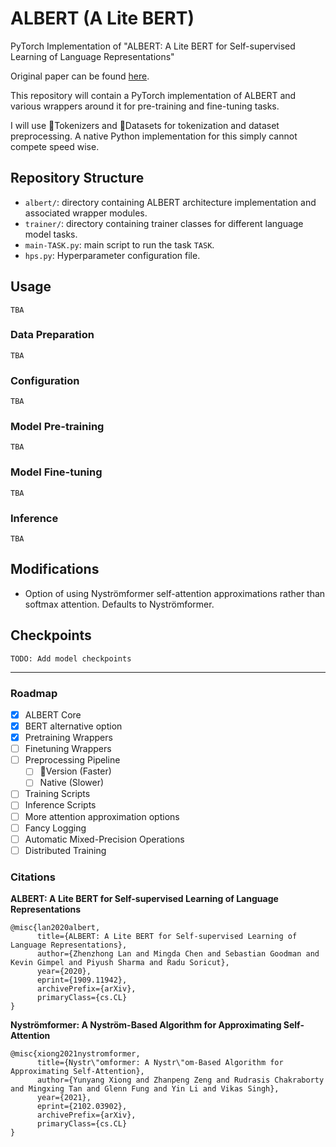 # ALBERT (A Lite BERT)
PyTorch Implementation of "ALBERT: A Lite BERT for Self-supervised Learning of Language Representations"

Original paper can be found [here](https://arxiv.org/abs/1909.11942).

This repository will contain a PyTorch implementation of ALBERT and various wrappers around it for pre-training and fine-tuning tasks.

I will use 🤗Tokenizers and 🤗Datasets for tokenization and dataset
preprocessing. A native Python implementation for this simply cannot compete
speed wise. 

## Repository Structure
- `albert/`: directory containing ALBERT architecture implementation and
  associated wrapper modules.
- `trainer/`: directory containing trainer classes for different language model
  tasks.
- `main-TASK.py`: main script to run the task `TASK`.
- `hps.py`: Hyperparameter configuration file.

## Usage
`TBA`

### Data Preparation
`TBA`

### Configuration
`TBA`

### Model Pre-training
`TBA`

### Model Fine-tuning
`TBA`

### Inference
`TBA`

## Modifications
- Option of using Nyströmformer self-attention approximations rather than
  softmax attention. Defaults to Nyströmformer.

## Checkpoints
`TODO: Add model checkpoints`

---

### Roadmap
- [X] ALBERT Core
- [X] BERT alternative option
- [X] Pretraining Wrappers
- [ ] Finetuning Wrappers
- [ ] Preprocessing Pipeline
    - [ ] 🤗Version (Faster)
    - [ ] Native (Slower)
- [ ] Training Scripts
- [ ] Inference Scripts
- [ ] More attention approximation options
- [ ] Fancy Logging
- [ ] Automatic Mixed-Precision Operations
- [ ] Distributed Training

### Citations
**ALBERT: A Lite BERT for Self-supervised Learning of Language Representations**
```
@misc{lan2020albert,
      title={ALBERT: A Lite BERT for Self-supervised Learning of Language Representations}, 
      author={Zhenzhong Lan and Mingda Chen and Sebastian Goodman and Kevin Gimpel and Piyush Sharma and Radu Soricut},
      year={2020},
      eprint={1909.11942},
      archivePrefix={arXiv},
      primaryClass={cs.CL}
}
```

**Nyströmformer: A Nyström-Based Algorithm for Approximating Self-Attention**
```
@misc{xiong2021nystromformer,
      title={Nystr\"omformer: A Nystr\"om-Based Algorithm for Approximating Self-Attention}, 
      author={Yunyang Xiong and Zhanpeng Zeng and Rudrasis Chakraborty and Mingxing Tan and Glenn Fung and Yin Li and Vikas Singh},
      year={2021},
      eprint={2102.03902},
      archivePrefix={arXiv},
      primaryClass={cs.CL}
}
```

